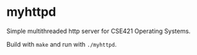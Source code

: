 # myhttpd

Simple multithreaded http server for CSE421 Operating Systems.

Build with `make` and run with `./myhttpd`.

